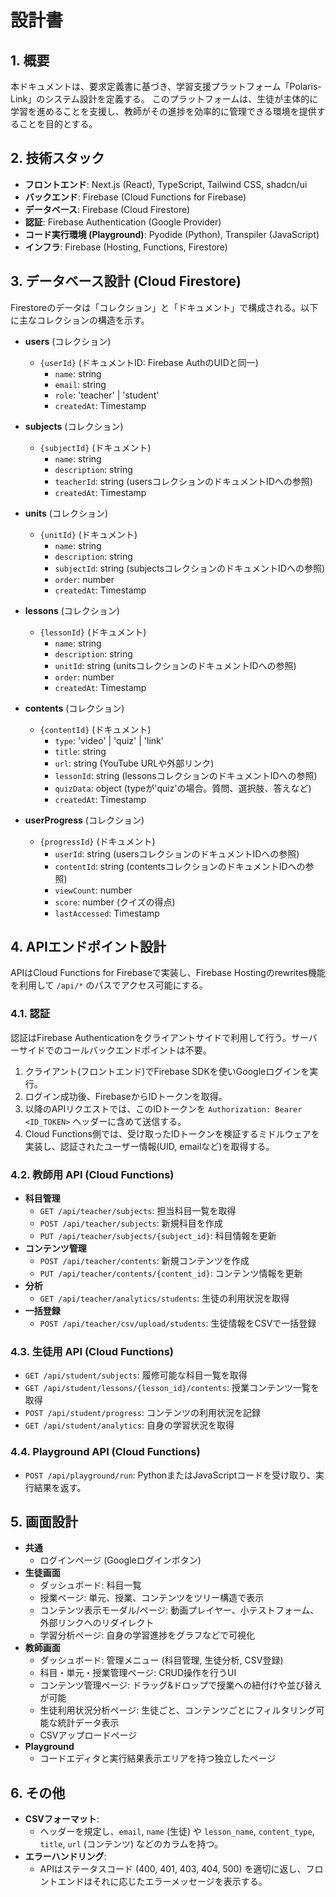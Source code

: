 # 設計書

## 1. 概要

本ドキュメントは、要求定義書に基づき、学習支援プラットフォーム「Polaris-Link」のシステム設計を定義する。
このプラットフォームは、生徒が主体的に学習を進めることを支援し、教師がその進捗を効率的に管理できる環境を提供することを目的とする。

## 2. 技術スタック

- **フロントエンド**: Next.js (React), TypeScript, Tailwind CSS, shadcn/ui
- **バックエンド**: Firebase (Cloud Functions for Firebase)
- **データベース**: Firebase (Cloud Firestore)
- **認証**: Firebase Authentication (Google Provider)
- **コード実行環境 (Playground)**: Pyodide (Python), Transpiler (JavaScript)
- **インフラ**: Firebase (Hosting, Functions, Firestore)

## 3. データベース設計 (Cloud Firestore)

Firestoreのデータは「コレクション」と「ドキュメント」で構成される。以下に主なコレクションの構造を示す。

- **users** (コレクション)
  - `{userId}` (ドキュメントID: Firebase AuthのUIDと同一)
    - `name`: string
    - `email`: string
    - `role`: 'teacher' | 'student'
    - `createdAt`: Timestamp

- **subjects** (コレクション)
  - `{subjectId}` (ドキュメント)
    - `name`: string
    - `description`: string
    - `teacherId`: string (usersコレクションのドキュメントIDへの参照)
    - `createdAt`: Timestamp

- **units** (コレクション)
  - `{unitId}` (ドキュメント)
    - `name`: string
    - `description`: string
    - `subjectId`: string (subjectsコレクションのドキュメントIDへの参照)
    - `order`: number
    - `createdAt`: Timestamp

- **lessons** (コレクション)
  - `{lessonId}` (ドキュメント)
    - `name`: string
    - `description`: string
    - `unitId`: string (unitsコレクションのドキュメントIDへの参照)
    - `order`: number
    - `createdAt`: Timestamp

- **contents** (コレクション)
  - `{contentId}` (ドキュメント)
    - `type`: 'video' | 'quiz' | 'link'
    - `title`: string
    - `url`: string (YouTube URLや外部リンク)
    - `lessonId`: string (lessonsコレクションのドキュメントIDへの参照)
    - `quizData`: object (typeが'quiz'の場合。質問、選択肢、答えなど)
    - `createdAt`: Timestamp

- **userProgress** (コレクション)
  - `{progressId}` (ドキュメント)
    - `userId`: string (usersコレクションのドキュメントIDへの参照)
    - `contentId`: string (contentsコレクションのドキュメントIDへの参照)
    - `viewCount`: number
    - `score`: number (クイズの得点)
    - `lastAccessed`: Timestamp

## 4. APIエンドポイント設計

APIはCloud Functions for Firebaseで実装し、Firebase Hostingのrewrites機能を利用して ` /api/* ` のパスでアクセス可能にする。

### 4.1. 認証

認証はFirebase Authenticationをクライアントサイドで利用して行う。サーバーサイドでのコールバックエンドポイントは不要。

1.  クライアント(フロントエンド)でFirebase SDKを使いGoogleログインを実行。
2.  ログイン成功後、FirebaseからIDトークンを取得。
3.  以降のAPIリクエストでは、このIDトークンを `Authorization: Bearer <ID_TOKEN>` ヘッダーに含めて送信する。
4.  Cloud Functions側では、受け取ったIDトークンを検証するミドルウェアを実装し、認証されたユーザー情報(UID, emailなど)を取得する。

### 4.2. 教師用 API (Cloud Functions)

- **科目管理**
  - `GET /api/teacher/subjects`: 担当科目一覧を取得
  - `POST /api/teacher/subjects`: 新規科目を作成
  - `PUT /api/teacher/subjects/{subject_id}`: 科目情報を更新
- **コンテンツ管理**
  - `POST /api/teacher/contents`: 新規コンテンツを作成
  - `PUT /api/teacher/contents/{content_id}`: コンテンツ情報を更新
- **分析**
  - `GET /api/teacher/analytics/students`: 生徒の利用状況を取得
- **一括登録**
  - `POST /api/teacher/csv/upload/students`: 生徒情報をCSVで一括登録

### 4.3. 生徒用 API (Cloud Functions)

- `GET /api/student/subjects`: 履修可能な科目一覧を取得
- `GET /api/student/lessons/{lesson_id}/contents`: 授業コンテンツ一覧を取得
- `POST /api/student/progress`: コンテンツの利用状況を記録
- `GET /api/student/analytics`: 自身の学習状況を取得

### 4.4. Playground API (Cloud Functions)

- `POST /api/playground/run`: PythonまたはJavaScriptコードを受け取り、実行結果を返す。

## 5. 画面設計

- **共通**
  - ログインページ (Googleログインボタン)
- **生徒画面**
  - ダッシュボード: 科目一覧
  - 授業ページ: 単元、授業、コンテンツをツリー構造で表示
  - コンテンツ表示モーダル/ページ: 動画プレイヤー、小テストフォーム、外部リンクへのリダイレクト
  - 学習分析ページ: 自身の学習進捗をグラフなどで可視化
- **教師画面**
  - ダッシュボード: 管理メニュー (科目管理, 生徒分析, CSV登録)
  - 科目・単元・授業管理ページ: CRUD操作を行うUI
  - コンテンツ管理ページ: ドラッグ&ドロップで授業への紐付けや並び替えが可能
  - 生徒利用状況分析ページ: 生徒ごと、コンテンツごとにフィルタリング可能な統計データ表示
  - CSVアップロードページ
- **Playground**
  - コードエディタと実行結果表示エリアを持つ独立したページ

## 6. その他

- **CSVフォーマット**:
  - ヘッダーを規定し、`email`, `name` (生徒) や `lesson_name`, `content_type`, `title`, `url` (コンテンツ) などのカラムを持つ。
- **エラーハンドリング**:
  - APIはステータスコード (400, 401, 403, 404, 500) を適切に返し、フロントエンドはそれに応じたエラーメッセージを表示する。
